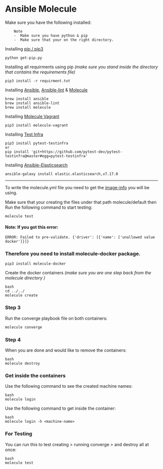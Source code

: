 # Ansible Molecule

Make sure you have the following installed:

        Note
        -  Make sure you have python & pip 
        -  Make sure that your on the right directory.

Installing [pip / pip3](https://github.com/pypa/pip)

```
python get-pip.py
```

Installing all requirments using pip _(make sure you stand inside the directory that contains the requirements file)_

```
pip3 install -r requirment.txt
```

Installing [Ansible](https://github.com/ansible/ansible.git), [Ansible-lint](https://github.com/ansible-community/ansible-lint.git) & [Molecule](https://github.com/ansible-community/molecule.git)

```
brew install ansible
brew install ansible-lint
brew install molecule
```

Installing [Molecule Vagrant](https://github.com/ansible-community/molecule-vagrant.git)

```
pip3 install molecule-vagrant
```

Installing [Test Infra](https://github.com/pytest-dev/pytest-testinfra.git)

```
pip3 install pytest-testinfra
or
pip install 'git+https://github.com/pytest-dev/pytest-testinfra@master#egg=pytest-testinfra'
```

Installing [Ansible-Elasticsearch](https://github.com/elastic/ansible-elasticsearch.git)

```
ansible-galaxy install elastic.elasticsearch,v7.17.0
```
---
To write the molecule.yml file you need to get the [image-info](https://hub.docker.com/_/ubuntu) you will be using.

Make sure that your creating the files under that path molecule/default then Run the following command to start testing:
```
molecule test
```
#### Note: If you got this error:
```    
ERROR: Failed to pre-validate. {'driver': [{'name': ['unallowed value docker']}]}
```
### Therefore you need to install molecule-docker package.

```
pip3 install molecule-docker
```

Create the docker containers _(make sure you are one step back from the molecule directory )_

```
bash
cd ../../
molecule create
```

### Step 3

Run the converge playbook file on both containers:

```bash
molecule converge
```

### Step 4

When you are done and would like to remove the containers:

```
bash
molecule destroy
```

### Get inside the containers

Use the following command to see the created machine names:

```
bash
molecule login
```

Use the following command to get inside the container:

```
bash
molecule login -h <machine-name>
```

### For Testing

You can run this to test creating > running converge > and destroy all at once:

```
bash
molecule test
```
